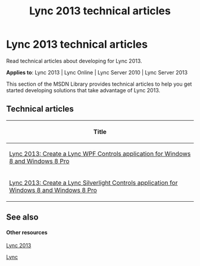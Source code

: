 ﻿---
title: Lync 2013 technical articles
TOCTitle: '@NoTitle'
ms:assetid: 19a8651d-2fb4-44a5-bf83-d6ae5291cce0
ms:mtpsurl: https://msdn.microsoft.com/en-us/library/Dn194142(v=office.15)
ms:contentKeyID: 52822158
ms.date: 07/25/2014
mtps_version: v=office.15
---

# Lync 2013 technical articles

Read technical articles about developing for Lync 2013.


**Applies to**: Lync 2013 | Lync Online | Lync Server 2010 | Lync Server 2013

This section of the MSDN Library provides technical articles to help you get started developing solutions that take advantage of Lync 2013.

## Technical articles

<table>
<colgroup>
<col style="width: 100%" />
</colgroup>
<thead>
<tr class="header">
<th><p>Title</p></th>
</tr>
</thead>
<tbody>
<tr class="odd">
<td><p><a href="lync-2013-create-a-lync-wpf-controls-application-for-windows-8-and-windows-8-pro.md">Lync 2013: Create a Lync WPF Controls application for Windows 8 and Windows 8 Pro</a></p></td>
</tr>
<tr class="even">
<td><p><a href="lync-2013-create-a-lync-silverlight-controls-application-for-windows-8-and-windows-8-pro.md">Lync 2013: Create a Lync Silverlight Controls application for Windows 8 and Windows 8 Pro</a></p></td>
</tr>
</tbody>
</table>


## See also

#### Other resources

[Lync 2013](../lync-2013.md)

[Lync](http://msdn.microsoft.com/en-us/library/gg455051\(v=office.14\).aspx)


